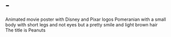 # -
Animated movie poster with Disney and Pixar logos Pomeranian with a small body with short legs and not eyes but a pretty smile and light brown hair The title is Peanuts
